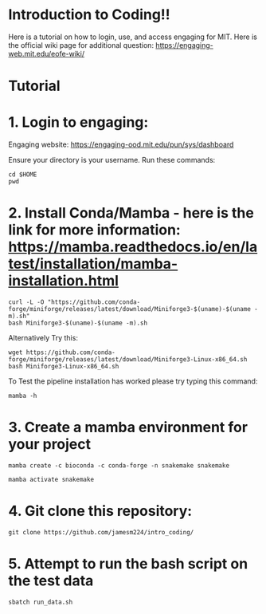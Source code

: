 # Introduction to Coding!!
Here is a tutorial on how to login, use, and access engaging for MIT.
Here is the official wiki page for additional question: https://engaging-web.mit.edu/eofe-wiki/


# Tutorial

# 1. Login to engaging:

Engaging website: https://engaging-ood.mit.edu/pun/sys/dashboard

Ensure your directory is your username. Run these commands:
```
cd $HOME
pwd
```

# 2. Install Conda/Mamba - here is the link for more information: https://mamba.readthedocs.io/en/latest/installation/mamba-installation.html
```
curl -L -O "https://github.com/conda-forge/miniforge/releases/latest/download/Miniforge3-$(uname)-$(uname -m).sh"
bash Miniforge3-$(uname)-$(uname -m).sh
```
Alternatively Try this:
```
wget https://github.com/conda-forge/miniforge/releases/latest/download/Miniforge3-Linux-x86_64.sh
bash Miniforge3-Linux-x86_64.sh
```

To Test the pipeline installation has worked please try typing this command:
```
mamba -h
```
# 3. Create a mamba environment for your project
```
mamba create -c bioconda -c conda-forge -n snakemake snakemake

mamba activate snakemake
```

# 4. Git clone this repository:

```
git clone https://github.com/jamesm224/intro_coding/
```

# 5. Attempt to run the bash script on the test data

```
sbatch run_data.sh
```






